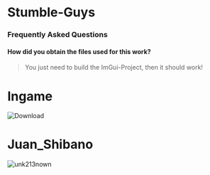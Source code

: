 # Stumble-Guys

### Frequently Asked Questions
#### How did you obtain the files used for this work?
> You just need to build the ImGui-Project, then it should work!

# Ingame 
![Download](https://user-images.githubusercontent.com/62284136/216711679-154360ff-091c-4520-a2ae-58e1bf372602.png)

# Juan_Shibano
![unk213nown](https://user-images.githubusercontent.com/62284136/216139299-646945af-da71-4f1e-b6a0-d5954f79d181.png)
